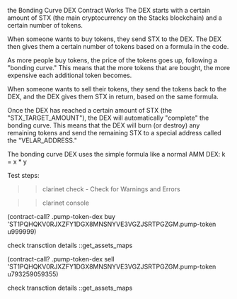 
the Bonding Curve DEX Contract Works
The DEX starts with a certain amount of STX (the main cryptocurrency on the Stacks blockchain) and a certain number of tokens.

When someone wants to buy tokens, they send STX to the DEX. The DEX then gives them a certain number of tokens based on a formula in the code.

As more people buy tokens, the price of the tokens goes up, following a "bonding curve." This means that the more tokens that are bought, the more expensive each additional token becomes.

When someone wants to sell their tokens, they send the tokens back to the DEX, and the DEX gives them STX in return, based on the same formula.

Once the DEX has reached a certain amount of STX (the "STX_TARGET_AMOUNT"), the DEX will automatically "complete" the bonding curve. This means that the DEX will burn (or destroy) any remaining tokens and send the remaining STX to a special address called the "VELAR_ADDRESS."

The bonding curve DEX uses the simple formula like a normal AMM DEX: k = x * y


Test steps:

>> clarinet check - Check for Warnings and Errors

>> clarinet console

(contract-call? .pump-token-dex buy 'ST1PQHQKV0RJXZFY1DGX8MNSNYVE3VGZJSRTPGZGM.pump-token u999999)


check transction details ::get_assets_maps

(contract-call? .pump-token-dex sell 'ST1PQHQKV0RJXZFY1DGX8MNSNYVE3VGZJSRTPGZGM.pump-token u793259059355)


check transction details ::get_assets_maps

